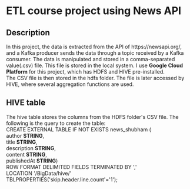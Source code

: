 <h1>ETL course project using News API</h1>
<h2>Description</h2>
In this project, the data is extracted from the API of https://newsapi.org/, and a Kafka producer sends the data through a topic
received by a Kafka consumer. The data is manipulated and stored in a comma-separated value(.csv) file. This file is stored in the local system. I use <strong>Google Cloud Platform</strong> for this project, which has HDFS and HIVE pre-installed.<br>
The CSV file is then stored in the hdfs folder. The file is later accessed by HIVE, where several aggregation functions are used.<br>
<h2>HIVE table</h2>
The hive table stores the columns from the HDFS folder's CSV file. The following is the query to create the table:<br>
CREATE EXTERNAL TABLE IF NOT EXISTS news_shubham (<br>
  author <strong>STRING</strong>,<br>
  title <strong>STRING</strong>,<br>
  description <strong>STRING</strong>,<br>
  content <strong>STRING</strong>,<br>
  publishedAt <strong>STRING</strong>)<br>
ROW FORMAT DELIMITED FIELDS TERMINATED BY ','<br>
LOCATION '/BigData/hive/'<br>
TBLPROPERTIES('skip.header.line.count'='1');<br>

